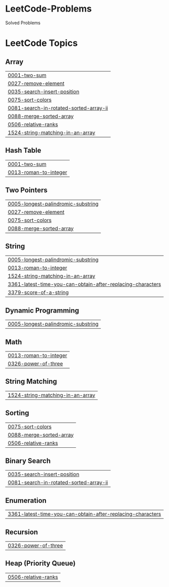 # LeetCode-Problems
Solved Problems

<!---LeetCode Topics Start-->
# LeetCode Topics
## Array
|  |
| ------- |
| [0001-two-sum](https://github.com/devaharshavardhan/LeetCode-Problems/tree/master/0001-two-sum) |
| [0027-remove-element](https://github.com/devaharshavardhan/LeetCode-Problems/tree/master/0027-remove-element) |
| [0035-search-insert-position](https://github.com/devaharshavardhan/LeetCode-Problems/tree/master/0035-search-insert-position) |
| [0075-sort-colors](https://github.com/devaharshavardhan/LeetCode-Problems/tree/master/0075-sort-colors) |
| [0081-search-in-rotated-sorted-array-ii](https://github.com/devaharshavardhan/LeetCode-Problems/tree/master/0081-search-in-rotated-sorted-array-ii) |
| [0088-merge-sorted-array](https://github.com/devaharshavardhan/LeetCode-Problems/tree/master/0088-merge-sorted-array) |
| [0506-relative-ranks](https://github.com/devaharshavardhan/LeetCode-Problems/tree/master/0506-relative-ranks) |
| [1524-string-matching-in-an-array](https://github.com/devaharshavardhan/LeetCode-Problems/tree/master/1524-string-matching-in-an-array) |
## Hash Table
|  |
| ------- |
| [0001-two-sum](https://github.com/devaharshavardhan/LeetCode-Problems/tree/master/0001-two-sum) |
| [0013-roman-to-integer](https://github.com/devaharshavardhan/LeetCode-Problems/tree/master/0013-roman-to-integer) |
## Two Pointers
|  |
| ------- |
| [0005-longest-palindromic-substring](https://github.com/devaharshavardhan/LeetCode-Problems/tree/master/0005-longest-palindromic-substring) |
| [0027-remove-element](https://github.com/devaharshavardhan/LeetCode-Problems/tree/master/0027-remove-element) |
| [0075-sort-colors](https://github.com/devaharshavardhan/LeetCode-Problems/tree/master/0075-sort-colors) |
| [0088-merge-sorted-array](https://github.com/devaharshavardhan/LeetCode-Problems/tree/master/0088-merge-sorted-array) |
## String
|  |
| ------- |
| [0005-longest-palindromic-substring](https://github.com/devaharshavardhan/LeetCode-Problems/tree/master/0005-longest-palindromic-substring) |
| [0013-roman-to-integer](https://github.com/devaharshavardhan/LeetCode-Problems/tree/master/0013-roman-to-integer) |
| [1524-string-matching-in-an-array](https://github.com/devaharshavardhan/LeetCode-Problems/tree/master/1524-string-matching-in-an-array) |
| [3361-latest-time-you-can-obtain-after-replacing-characters](https://github.com/devaharshavardhan/LeetCode-Problems/tree/master/3361-latest-time-you-can-obtain-after-replacing-characters) |
| [3379-score-of-a-string](https://github.com/devaharshavardhan/LeetCode-Problems/tree/master/3379-score-of-a-string) |
## Dynamic Programming
|  |
| ------- |
| [0005-longest-palindromic-substring](https://github.com/devaharshavardhan/LeetCode-Problems/tree/master/0005-longest-palindromic-substring) |
## Math
|  |
| ------- |
| [0013-roman-to-integer](https://github.com/devaharshavardhan/LeetCode-Problems/tree/master/0013-roman-to-integer) |
| [0326-power-of-three](https://github.com/devaharshavardhan/LeetCode-Problems/tree/master/0326-power-of-three) |
## String Matching
|  |
| ------- |
| [1524-string-matching-in-an-array](https://github.com/devaharshavardhan/LeetCode-Problems/tree/master/1524-string-matching-in-an-array) |
## Sorting
|  |
| ------- |
| [0075-sort-colors](https://github.com/devaharshavardhan/LeetCode-Problems/tree/master/0075-sort-colors) |
| [0088-merge-sorted-array](https://github.com/devaharshavardhan/LeetCode-Problems/tree/master/0088-merge-sorted-array) |
| [0506-relative-ranks](https://github.com/devaharshavardhan/LeetCode-Problems/tree/master/0506-relative-ranks) |
## Binary Search
|  |
| ------- |
| [0035-search-insert-position](https://github.com/devaharshavardhan/LeetCode-Problems/tree/master/0035-search-insert-position) |
| [0081-search-in-rotated-sorted-array-ii](https://github.com/devaharshavardhan/LeetCode-Problems/tree/master/0081-search-in-rotated-sorted-array-ii) |
## Enumeration
|  |
| ------- |
| [3361-latest-time-you-can-obtain-after-replacing-characters](https://github.com/devaharshavardhan/LeetCode-Problems/tree/master/3361-latest-time-you-can-obtain-after-replacing-characters) |
## Recursion
|  |
| ------- |
| [0326-power-of-three](https://github.com/devaharshavardhan/LeetCode-Problems/tree/master/0326-power-of-three) |
## Heap (Priority Queue)
|  |
| ------- |
| [0506-relative-ranks](https://github.com/devaharshavardhan/LeetCode-Problems/tree/master/0506-relative-ranks) |
<!---LeetCode Topics End-->